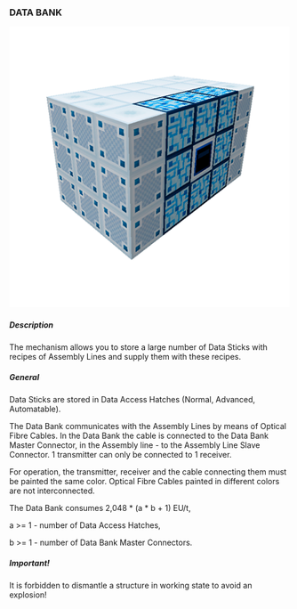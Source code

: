 ### DATA BANK

![LOGO](media/gregtech/DB.png)

##### Description

The mechanism allows you to store a large number of Data Sticks with recipes of Assembly Lines and supply them with these recipes.

##### General

Data Sticks are stored in Data Access Hatches (Normal, Advanced, Automatable).

The Data Bank communicates with the Assembly Lines by means of Optical Fibre Cables. In the Data Bank the cable is connected to the Data Bank Master Connector, in the Assembly line - to the Assembly Line Slave Connector. 1 transmitter can only be connected to 1 receiver.

For operation, the transmitter, receiver and the cable connecting them must be painted the same color. Optical Fibre Cables painted in different colors are not interconnected.

The Data Bank consumes 2,048 * (a * b + 1) EU/t,

a >= 1 - number of Data Access Hatches,

b >= 1 - number of Data Bank Master Connectors.

##### Important!

It is forbidden to dismantle a structure in working state to avoid an explosion!
